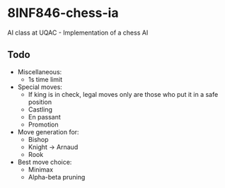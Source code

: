 # 8INF846-chess-ia
AI class at UQAC - Implementation of a chess AI

## Todo
* Miscellaneous:
  * 1s time limit
* Special moves:
  * If king is in check, legal moves only are those who put it in a safe position 
  * Castling
  * En passant
  * Promotion
* Move generation for:
  * Bishop
  * Knight -> Arnaud
  * Rook
* Best move choice:
  * Minimax
  * Alpha-beta pruning